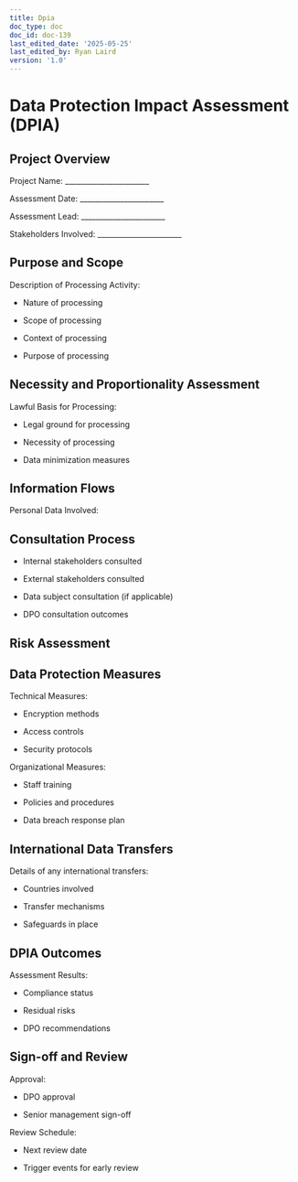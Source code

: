 ```yaml
---
title: Dpia
doc_type: doc
doc_id: doc-139
last_edited_date: '2025-05-25'
last_edited_by: Ryan Laird
version: '1.0'
---
```


# Data Protection Impact Assessment (DPIA)

## Project Overview



Project Name: _______________________

Assessment Date: _______________________

Assessment Lead: _______________________

Stakeholders Involved: _______________________

## Purpose and Scope

Description of Processing Activity:

- Nature of processing

- Scope of processing

- Context of processing

- Purpose of processing

## Necessity and Proportionality Assessment

Lawful Basis for Processing:

- Legal ground for processing

- Necessity of processing

- Data minimization measures

## Information Flows

Personal Data Involved:

<!-- Unsupported block type: table -->

## Consultation Process

- Internal stakeholders consulted

- External stakeholders consulted

- Data subject consultation (if applicable)

- DPO consultation outcomes

## Risk Assessment

<!-- Unsupported block type: table -->

## Data Protection Measures

Technical Measures:

- Encryption methods

- Access controls

- Security protocols

Organizational Measures:

- Staff training

- Policies and procedures

- Data breach response plan

## International Data Transfers

Details of any international transfers:

- Countries involved

- Transfer mechanisms

- Safeguards in place

## DPIA Outcomes

Assessment Results:

- Compliance status

- Residual risks

- DPO recommendations

## Sign-off and Review

Approval:

- DPO approval

- Senior management sign-off

Review Schedule:

- Next review date

- Trigger events for early review
